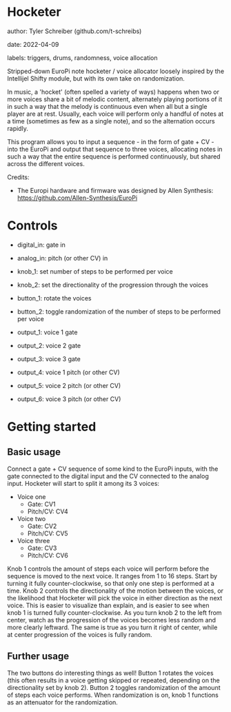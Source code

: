 # Hocketer

author: Tyler Schreiber (github.com/t-schreibs)

date: 2022-04-09

labels: triggers, drums, randomness, voice allocation

Stripped-down EuroPi note hocketer / voice allocator loosely inspired by the Intellijel Shifty module, but with its own take on randomization.

In music, a 'hocket' (often spelled a variety of ways) happens when two or more voices share a bit of melodic content, alternately playing portions of it in such a way that the melody is continuous even when all but a single player are at rest. Usually, each voice will perform only a handful of notes at a time (sometimes as few as a single note), and so the alternation occurs rapidly.

This program allows you to input a sequence - in the form of gate + CV - into the EuroPi and output that sequence to three voices, allocating notes in such a way that the entire sequence is performed continuously, but shared across the different voices.

Credits:
- The Europi hardware and firmware was designed by Allen Synthesis: https://github.com/Allen-Synthesis/EuroPi

# Controls

- digital_in: gate in
- analog_in: pitch (or other CV) in

- knob_1: set number of steps to be performed per voice
- knob_2: set the directionality of the progression through the voices

- button_1: rotate the voices
- button_2: toggle randomization of the number of steps to be performed per voice

- output_1: voice 1 gate
- output_2: voice 2 gate
- output_3: voice 3 gate
- output_4: voice 1 pitch (or other CV)
- output_5: voice 2 pitch (or other CV)
- output_6: voice 3 pitch (or other CV)

# Getting started

## Basic usage

Connect a gate + CV sequence of some kind to the EuroPi inputs, with the gate connected to the digital input and the CV connected to the analog input. Hocketer will start to split it among its 3 voices:
- Voice one
    - Gate: CV1
    - Pitch/CV: CV4
- Voice two
    - Gate: CV2
    - Pitch/CV: CV5
- Voice three
    - Gate: CV3
    - Pitch/CV: CV6

Knob 1 controls the amount of steps each voice will perform before the sequence is moved to the next voice. It ranges from 1 to 16 steps. Start by turning it fully counter-clockwise, so that only one step is performed at a time.
Knob 2 controls the directionality of the motion between the voices, or the likelihood that Hocketer will pick the voice in either direction as the next voice. This is easier to visualize than explain, and is easier to see when knob 1 is turned fully counter-clockwise. As you turn knob 2 to the left from center, watch as the progression of the voices becomes less random and more clearly leftward. The same is true as you turn it right of center, while at center progression of the voices is fully random.

## Further usage

The two buttons do interesting things as well! Button 1 rotates the voices (this often results in a voice getting skipped or repeated, depending on the directionality set by knob 2). Button 2 toggles randomization of the amount of steps each voice performs. When randomization is on, knob 1 functions as an attenuator for the randomization.